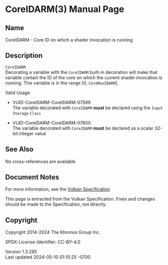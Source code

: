 # CoreIDARM(3) Manual Page

## Name

CoreIDARM - Core ID on which a shader invocation is running



## <a href="#_description" class="anchor"></a>Description

`CoreIDARM`  
Decorating a variable with the `CoreIDARM` built-in decoration will make
that variable contain the ID of the core on which the current shader
invocation is running. This variable is in the range \[0,
`CoreMaxIDARM`\].

Valid Usage

- <a href="#VUID-CoreIDARM-CoreIDARM-07599"
  id="VUID-CoreIDARM-CoreIDARM-07599"></a>
  VUID-CoreIDARM-CoreIDARM-07599  
  The variable decorated with `CoreIDARM` **must** be declared using the
  `Input` `Storage` `Class`

- <a href="#VUID-CoreIDARM-CoreIDARM-07600"
  id="VUID-CoreIDARM-CoreIDARM-07600"></a>
  VUID-CoreIDARM-CoreIDARM-07600  
  The variable decorated with `CoreIDARM` **must** be declared as a
  scalar 32-bit integer value

## <a href="#_see_also" class="anchor"></a>See Also

No cross-references are available

## <a href="#_document_notes" class="anchor"></a>Document Notes

For more information, see the <a
href="https://registry.khronos.org/vulkan/specs/1.3-extensions/html/vkspec.html#CoreIDARM"
target="_blank" rel="noopener">Vulkan Specification</a>

This page is extracted from the Vulkan Specification. Fixes and changes
should be made to the Specification, not directly.

## <a href="#_copyright" class="anchor"></a>Copyright

Copyright 2014-2024 The Khronos Group Inc.

SPDX-License-Identifier: CC-BY-4.0

Version 1.3.285  
Last updated 2024-05-10 01:10:25 -0700
